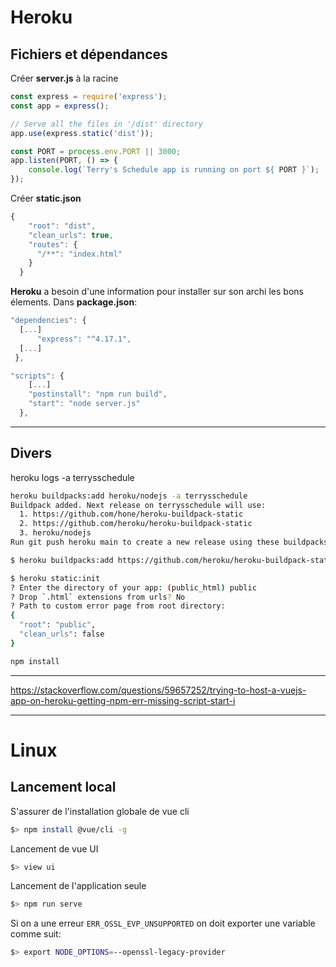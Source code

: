 

# Heroku

## Fichiers et dépendances

Créer **server.js** à la racine
```javascript
const express = require('express');
const app = express();

// Serve all the files in '/dist' directory
app.use(express.static('dist'));

const PORT = process.env.PORT || 3000;
app.listen(PORT, () => {
    console.log(`Terry's Schedule app is running on port ${ PORT }`);
});
```

Créer **static.json**
```javascript
{
    "root": "dist",
    "clean_urls": true,
    "routes": {
      "/**": "index.html"
    }
  }
```

**Heroku** a besoin d'une information pour installer sur son archi les bons élements.
Dans **package.json**:
```javascript
"dependencies": {
  [...]
      "express": "^4.17.1",
  [...]
 },
```

```javascript
"scripts": {
    [...]
    "postinstall": "npm run build",
    "start": "node server.js"
  },
```
___

## Divers

heroku logs -a terrysschedule

```sh
heroku buildpacks:add heroku/nodejs -a terrysschedule
Buildpack added. Next release on terrysschedule will use:
  1. https://github.com/hone/heroku-buildpack-static
  2. https://github.com/heroku/heroku-buildpack-static
  3. heroku/nodejs
Run git push heroku main to create a new release using these buildpacks.
```

```sh
$ heroku buildpacks:add https://github.com/heroku/heroku-buildpack-static -a terrysschedule
```



```sh
$ heroku static:init
? Enter the directory of your app: (public_html) public
? Drop `.html` extensions from urls? No
? Path to custom error page from root directory: 
{
  "root": "public",
  "clean_urls": false
}
```

```sh
npm install
```

___

https://stackoverflow.com/questions/59657252/trying-to-host-a-vuejs-app-on-heroku-getting-npm-err-missing-script-start-i

---

# Linux

## Lancement local

S'assurer de l'installation globale de vue cli
```sh
$> npm install @vue/cli -g
```

Lancement de vue UI
```sh
$> view ui
```



Lancement de l'application seule
```sh
$> npm run serve
```

Si on a une erreur ```ERR_OSSL_EVP_UNSUPPORTED``` on doit exporter une variable comme suit:
```sh
$> export NODE_OPTIONS=--openssl-legacy-provider
```





